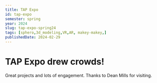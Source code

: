 ```yaml
---
title: TAP Expo
id: tap-expo
semester: spring
year: 2024
slug: tap-expo-spring24
tags: [sphero,3d_modeling,VR,AR, makey-makey,]
publishedDate: 2024-02-29
---
```


# TAP Expo drew crowds!

Great projects and lots of engagement. Thanks to Dean Mills for visiting.